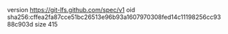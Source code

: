 version https://git-lfs.github.com/spec/v1
oid sha256:cffea2fa87cce51bc26513e96b93a1607970308fed14c11198256cc9388c903d
size 415
